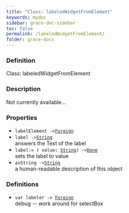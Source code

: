 ```yaml
---
title: "Class: labeledWidgetFromElement"
keywords: mydoc
sidebar: grace-doc-sidebar
toc: false
permalink: /labeledWidgetFromElement/
folder: grace-docs
---
```


### Definition
Class: labeledWidgetFromElement  

### Description
Not currently available...  

### Properties
  
- `labelElement ->`[`Foreign`](/grace-documentation/Foreign)  
- `label ->`[`String`](/grace-documentation/404)  
answers the Text of the label
- `label:= ( value: `[`String`](/grace-documentation/404)`) ->`[`Done`](/grace-documentation/404)  
sets the label to value
- `asString ->`[`String`](/grace-documentation/404)  
a human-readable description of this object

### Definitions
- `var labeler -> `[`Foreign`](/grace-documentation/Foreign)  
debug -- work around for selectBox
